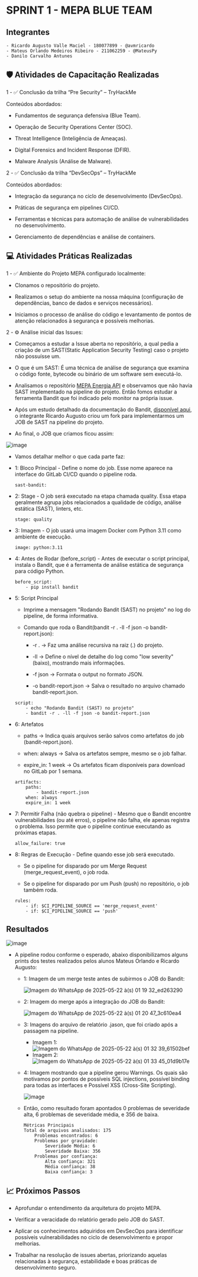 # SPRINT 1 - MEPA BLUE TEAM

## Integrantes

    - Ricardo Augusto Valle Maciel - 180077899 - @avmricardo
    - Mateus Orlando Medeiros Ribeiro - 211062259 - @MateusPy
    - Danilo Carvalho Antunes

## 🛡️ Atividades de Capacitação Realizadas

1 - ✅ Conclusão da trilha “Pre Security” – TryHackMe

Conteúdos abordados:

 - Fundamentos de segurança defensiva (Blue Team).

 - Operação de Security Operations Center (SOC).

 - Threat Intelligence (Inteligência de Ameaças).

 - Digital Forensics and Incident Response (DFIR).

 - Malware Analysis (Análise de Malware).


2 - ✅ Conclusão da trilha “DevSecOps” – TryHackMe

Conteúdos abordados:

 - Integração da segurança no ciclo de desenvolvimento (DevSecOps).

 - Práticas de segurança em pipelines CI/CD.

 - Ferramentas e técnicas para automação de análise de vulnerabilidades no desenvolvimento.

 - Gerenciamento de dependências e análise de containers.


## 💻 Atividades Práticas Realizadas

1 - ✅ Ambiente do Projeto MEPA configurado localmente:

 - Clonamos o repositório do projeto.

 - Realizamos o setup do ambiente na nossa máquina (configuração de dependências, banco de dados e serviços necessários).

 - Iniciamos o processo de análise do código e levantamento de pontos de atenção relacionados à segurança e possíveis melhorias.

2 - ⚙️ Análise inicial das Issues:

 - Começamos a estudar a Issue aberta no repositório, a qual pedia a criação de um SAST(Static Application Security Testing) caso o projeto não possuísse um.

 - O que é um SAST: É uma técnica de análise de segurança que examina o código fonte, bytecode ou binário de um software sem executá-lo.

 - Analisamos o repositório [MEPA Energia API](https://gitlab.com/lappis-unb/projetos-energia/mec-energia/mec-energia-api) e observamos que não havia SAST implementado na pipeline do projeto. Então fomos estudar a ferramenta Bandit que foi indicado pelo monitor na própria issue.

 - Após um estudo detalhado da documentação do Bandit, [disponível aqui](https://bandit.readthedocs.io/en/latest/), o integrante Ricardo Augusto criou um fork para implementarmos um JOB de SAST na pipeline do projeto.

 - Ao final, o JOB que criamos ficou assim:

![image](https://github.com/user-attachments/assets/d3636c50-3de0-4488-883c-a50fa7639edf)


- Vamos detalhar melhor o que cada parte faz:

 - 1: Bloco Principal - Define o nome do job. Esse nome aparece na interface do GitLab CI/CD quando o pipeline roda.

    ```
    sast-bandit:
    ```

 - 2: Stage - O job será executado na etapa chamada quality.
Essa etapa geralmente agrupa jobs relacionados a qualidade de código, análise estática (SAST), linters, etc.

    ```
    stage: quality
    ```

 - 3: Imagem - O job usará uma imagem Docker com Python 3.11 como ambiente de execução.

    ```
    image: python:3.11
    ```


 - 4:  Antes de Rodar (before_script) - Antes de executar o script principal, instala o Bandit, que é a ferramenta de análise estática de segurança para código Python.

    ```
    before_script:
        - pip install bandit
    ```


 - 5: Script Principal
    
    - Imprime a mensagem "Rodando Bandit (SAST) no projeto" no log do pipeline, de forma informativa.

    - Comando que roda o Bandit(bandit -r . -ll -f json -o bandit-report.json):

        - -r . → Faz uma análise recursiva na raiz (.) do projeto.

        - -ll → Define o nível de detalhe do log como "low severity" (baixo), mostrando mais informações.

        - -f json → Formata o output no formato JSON.

        - -o bandit-report.json → Salva o resultado no arquivo chamado bandit-report.json.

    ```
    script:
        - echo "Rodando Bandit (SAST) no projeto"
        - bandit -r . -ll -f json -o bandit-report.json
    ```

 - 6: Artefatos

    - paths → Indica quais arquivos serão salvos como artefatos do job (bandit-report.json).

    - when: always → Salva os artefatos sempre, mesmo se o job falhar.

    - expire_in: 1 week → Os artefatos ficam disponíveis para download no GitLab por 1 semana.

    ```
    artifacts:
        paths:
            - bandit-report.json
        when: always
        expire_in: 1 week
    ```
 - 7: Permitir Falha (não quebra o pipeline) - Mesmo que o Bandit encontre vulnerabilidades (ou até erros), o pipeline não falha, ele apenas registra o problema. Isso permite que o pipeline continue executando as próximas etapas.

    ```
    allow_failure: true
    ```

 - 8: Regras de Execução - Define quando esse job será executado. 
    
    - Se o pipeline for disparado por um Merge Request (merge_request_event), o job roda.

    - Se o pipeline for disparado por um Push (push) no repositório, o job também roda.

    ```
    rules:
        - if: $CI_PIPELINE_SOURCE == 'merge_request_event'
        - if: $CI_PIPELINE_SOURCE == 'push'
    ```

## Resultados

![image](https://github.com/user-attachments/assets/a2b108a3-1d77-4b55-9732-7ba4a3a7eab4)

- A pipeline rodou conforme o esperado, abaixo disponibilizamos alguns prints dos testes realizados pelos alunos Mateus Orlando e Ricardo Augusto:

  - 1: Imagem de um merge teste antes de subirmos o JOB do Bandit:

    ![Imagem do WhatsApp de 2025-05-22 à(s) 01 19 32_ed263290](https://github.com/user-attachments/assets/38f8a9f1-6271-49f6-a656-7362e67a3180)

  - 2: Imagem do merge após a integração do JOB do Bandit:

    ![Imagem do WhatsApp de 2025-05-22 à(s) 01 20 47_3c610ea4](https://github.com/user-attachments/assets/ff864c13-a8e2-42c8-87f6-50fde2fa5f9b)

  - 3: Imagens do arquivo de relatório .jason, que foi criado após a passagem na pipeline.
      - Imagem 1:
        ![Imagem do WhatsApp de 2025-05-22 à(s) 01 32 39_61502bef](https://github.com/user-attachments/assets/7eb175b6-8c5d-4d7e-a666-d2fdd323a736)
      - Imagem 2:
        ![Imagem do WhatsApp de 2025-05-22 à(s) 01 33 45_01d9b17e](https://github.com/user-attachments/assets/560abc1d-1ef0-42b5-a335-6895dbce8ee8)

  - 4: Imagem mostrando que a pipeline gerou Warnings. Os quais são motivamos por pontos de possíveis SQL injections, possível binding para todas as interfaces e Possível XSS (Cross-Site Scripting).

    ![image](https://github.com/user-attachments/assets/a523e434-9fd4-45c5-9c95-e6881524f1fc)

  - Então, como resultado foram apontados 0 problemas de severidade alta, 6 problemas de severidade média, e 356 de baixa.

        Métricas Principais
        Total de arquivos analisados: 175
            Problemas encontrados: 6
            Problemas por gravidade:
                Severidade Média: 6
                Severidade Baixa: 356
            Problemas por confiança:
                Alta confiança: 321
                Média confiança: 38
                Baixa confiança: 3



## 📈 Próximos Passos

 - Aprofundar o entendimento da arquitetura do projeto MEPA.

 - Verificar a veracidade do relatório gerado pelo JOB do SAST.

 - Aplicar os conhecimentos adquiridos em DevSecOps para identificar possíveis vulnerabilidades no ciclo de desenvolvimento e propor melhorias.

 - Trabalhar na resolução de issues abertas, priorizando aquelas relacionadas à segurança, estabilidade e boas práticas de desenvolvimento seguro.
